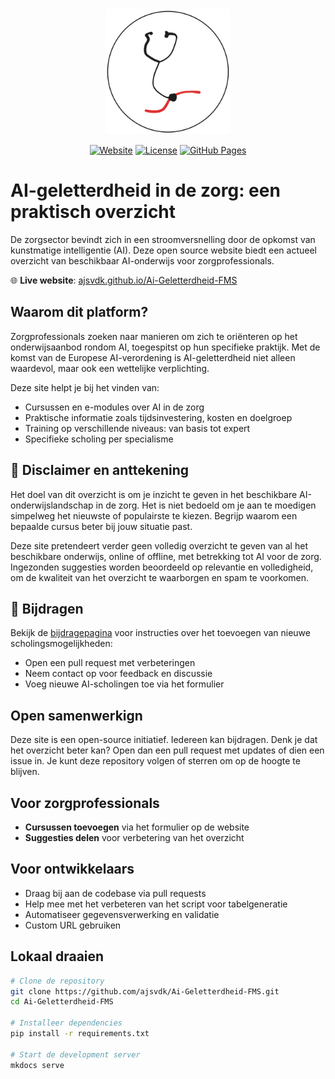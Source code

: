<div align="center">
  <img src="docs/assets/logo.svg" alt="AI-geletterdheid in de zorg" width="200" height="200"><br>

  [![Website](https://img.shields.io/website?url=https%3A%2F%2Fajsvdk.github.io%2FAi-Geletterdheid-FMS%2F&up_message=live&up_color=brightgreen&down_message=offline&down_color=red&style=flat-square&label=status)](https://ajsvdk.github.io/Ai-Geletterdheid-FMS/)
  [![License](https://img.shields.io/badge/license-Apache%202.0-blue.svg?style=flat-square)](LICENSE)
  [![GitHub Pages](https://img.shields.io/badge/deployed%20on-GitHub%20Pages-blue?style=flat-square&logo=github)](https://ajsvdk.github.io/Ai-Geletterdheid-FMS/)
</div>

# AI-geletterdheid in de zorg: een praktisch overzicht

De zorgsector bevindt zich in een stroomversnelling door de opkomst van kunstmatige intelligentie (AI). Deze open source website biedt een actueel overzicht van beschikbaar AI-onderwijs voor zorgprofessionals.

🌐 **Live website**: [ajsvdk.github.io/Ai-Geletterdheid-FMS](https://ajsvdk.github.io/Ai-Geletterdheid-FMS/)

## Waarom dit platform?

Zorgprofessionals zoeken naar manieren om zich te oriënteren op het onderwijsaanbod rondom AI, toegespitst op hun specifieke praktijk. Met de komst van de Europese AI-verordening is AI-geletterdheid niet alleen waardevol, maar ook een wettelijke verplichting.

Deze site helpt je bij het vinden van:
- Cursussen en e-modules over AI in de zorg
- Praktische informatie zoals tijdsinvestering, kosten en doelgroep
- Training op verschillende niveaus: van basis tot expert
- Specifieke scholing per specialisme


## 🚨 Disclaimer en anttekening

Het doel van dit overzicht is om je inzicht te geven in het beschikbare AI-onderwijslandschap in de zorg. Het is niet bedoeld om je aan te moedigen simpelweg het nieuwste of populairste te kiezen. Begrijp waarom een bepaalde cursus beter bij jouw situatie past.

Deze site pretendeert verder geen volledig overzicht te geven van al het beschikbare onderwijs, online of offline, met betrekking tot AI voor de zorg. Ingezonden suggesties worden beoordeeld op relevantie en volledigheid, om de kwaliteit van het overzicht te waarborgen en spam te voorkomen.

## 🙌 Bijdragen

Bekijk de [bijdragepagina](https://ajsvdk.github.io/Ai-Geletterdheid-FMS/bijdragen/) voor instructies over het toevoegen van nieuwe scholingsmogelijkheden:
- Open een pull request met verbeteringen
- Neem contact op voor feedback en discussie
- Voeg nieuwe AI-scholingen toe via het formulier

## Open samenwerkign

Deze site is een open-source initiatief. Iedereen kan bijdragen. Denk je dat het overzicht beter kan? Open dan een pull request met updates of dien een issue in. Je kunt deze repository volgen of sterren om op de hoogte te blijven.

## Voor zorgprofessionals
- **Cursussen toevoegen** via het formulier op de website
- **Suggesties delen** voor verbetering van het overzicht

## Voor ontwikkelaars
- Draag bij aan de codebase via pull requests
- Help mee met het verbeteren van het script voor tabelgeneratie
- Automatiseer gegevensverwerking en validatie
- Custom URL gebruiken 

## Lokaal draaien

```bash
# Clone de repository
git clone https://github.com/ajsvdk/Ai-Geletterdheid-FMS.git
cd Ai-Geletterdheid-FMS

# Installeer dependencies
pip install -r requirements.txt

# Start de development server
mkdocs serve
